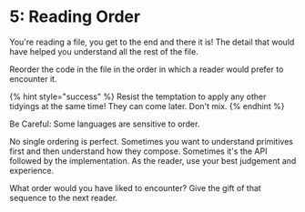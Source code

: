 # 5: Reading Order

You're reading a file, you get to the end and there it is! The detail that would have helped you understand all the rest of the file.

Reorder the code in the file in the order in which a reader would prefer to encounter it.

{% hint style="success" %}
Resist the temptation to apply any other tidyings at the same time! They can come later. Don't mix.
{% endhint %}

Be Careful: Some languages are sensitive to order.

No single ordering is perfect. Sometimes you want to understand primitives first and then understand how they compose.  Sometimes it's the API followed by the implementation.  As the reader, use your best judgement and experience.&#x20;

What order would you have liked to encounter? Give the gift of that sequence to the next reader.
